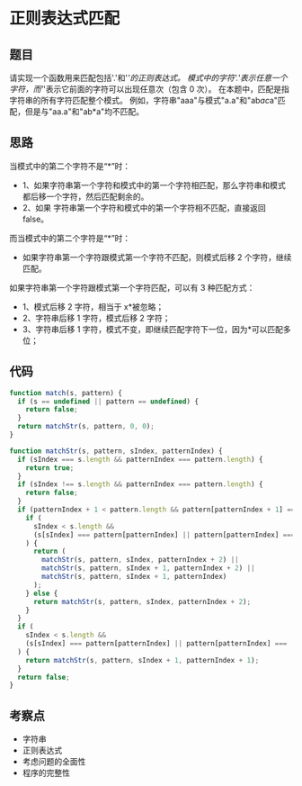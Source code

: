 <!--
 * @Author: 朽木白
 * @Date: 2022-09-03 15:43:48
 * @LastEditors: 1547702880@qq.com
 * @LastEditTime: 2022-09-03 16:10:10
 * @Description:
-->

# 正则表达式匹配

## 题目

请实现一个函数用来匹配包括'.'和'_'的正则表达式。
模式中的字符'.'表示任意一个字符，而'_'表示它前面的字符可以出现任意次（包含 0 次）。 在本题中，匹配是指字符串的所有字符匹配整个模式。
例如，字符串"aaa"与模式"a.a"和"ab*ac*a"匹配，但是与"aa.a"和"ab\*a"均不匹配。

## 思路

当模式中的第二个字符不是“\*”时：

- 1、如果字符串第一个字符和模式中的第一个字符相匹配，那么字符串和模式都后移一个字符，然后匹配剩余的。
- 2、如果 字符串第一个字符和模式中的第一个字符相不匹配，直接返回 false。

而当模式中的第二个字符是“\*”时：

- 如果字符串第一个字符跟模式第一个字符不匹配，则模式后移 2 个字符，继续匹配。

如果字符串第一个字符跟模式第一个字符匹配，可以有 3 种匹配方式：

- 1、模式后移 2 字符，相当于 x\*被忽略；
- 2、字符串后移 1 字符，模式后移 2 字符；
- 3、字符串后移 1 字符，模式不变，即继续匹配字符下一位，因为\*可以匹配多位；

## 代码

```js
function match(s, pattern) {
  if (s == undefined || pattern == undefined) {
    return false;
  }
  return matchStr(s, pattern, 0, 0);
}

function matchStr(s, pattern, sIndex, patternIndex) {
  if (sIndex === s.length && patternIndex === pattern.length) {
    return true;
  }
  if (sIndex !== s.length && patternIndex === pattern.length) {
    return false;
  }
  if (patternIndex + 1 < pattern.length && pattern[patternIndex + 1] === '*') {
    if (
      sIndex < s.length &&
      (s[sIndex] === pattern[patternIndex] || pattern[patternIndex] === '.')
    ) {
      return (
        matchStr(s, pattern, sIndex, patternIndex + 2) ||
        matchStr(s, pattern, sIndex + 1, patternIndex + 2) ||
        matchStr(s, pattern, sIndex + 1, patternIndex)
      );
    } else {
      return matchStr(s, pattern, sIndex, patternIndex + 2);
    }
  }
  if (
    sIndex < s.length &&
    (s[sIndex] === pattern[patternIndex] || pattern[patternIndex] === '.')
  ) {
    return matchStr(s, pattern, sIndex + 1, patternIndex + 1);
  }
  return false;
}
```

## 考察点

- 字符串
- 正则表达式
- 考虑问题的全面性
- 程序的完整性

